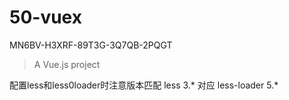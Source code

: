 # 50-vuex
MN6BV-H3XRF-89T3G-3Q7QB-2PQGT
> A Vue.js project

配置less和less0loader时注意版本匹配 less 3.* 对应 less-loader 5.*
